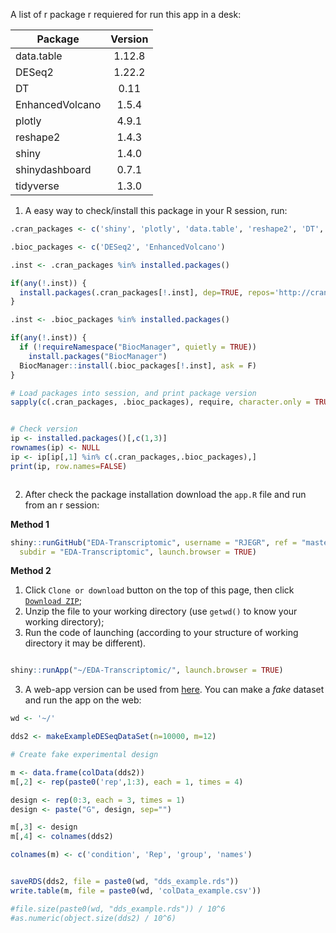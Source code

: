 A list of r package r requiered for run this app in a desk:

| Package         | Version |
| --------------- | :-----: |
| data.table      | 1.12.8  |
| DESeq2          | 1.22.2  |
| DT              |  0.11   |
| EnhancedVolcano |  1.5.4  |
| plotly          |  4.9.1  |
| reshape2        |  1.4.3  |
| shiny           |  1.4.0  |
| shinydashboard  |  0.7.1  |
| tidyverse       |  1.3.0  |

1. A easy way to check/install this package in your R session, run:

```r
.cran_packages <- c('shiny', 'plotly', 'data.table', 'reshape2', 'DT', 'tidyverse', 'shinydashboard')

.bioc_packages <- c('DESeq2', 'EnhancedVolcano')

.inst <- .cran_packages %in% installed.packages()

if(any(!.inst)) {
  install.packages(.cran_packages[!.inst], dep=TRUE, repos='http://cran.us.r-project.org')
}

.inst <- .bioc_packages %in% installed.packages()

if(any(!.inst)) {
  if (!requireNamespace("BiocManager", quietly = TRUE))
    install.packages("BiocManager")
  BiocManager::install(.bioc_packages[!.inst], ask = F)
}

# Load packages into session, and print package version
sapply(c(.cran_packages, .bioc_packages), require, character.only = TRUE)


# Check version
ip <- installed.packages()[,c(1,3)]
rownames(ip) <- NULL
ip <- ip[ip[,1] %in% c(.cran_packages,.bioc_packages),]
print(ip, row.names=FALSE)



```

2. After check the package installation download the `app.R` file and run from an r session:

**Method 1**

```r
shiny::runGitHub("EDA-Transcriptomic", username = "RJEGR", ref = "master",
  subdir = "EDA-Transcriptomic", launch.browser = TRUE)
```

**Method 2**

1. Click `Clone or download` button on the top of this page, then click [`Download ZIP`](https://github.com/swsoyee/EDA-Transcriptomic/archive/master.zip);
2. Unzip the file to your working directory (use `getwd()` to know your working directory);
3. Run the code of launching (according to your structure of working directory it may be different).

```r

shiny::runApp("~/EDA-Transcriptomic/", launch.browser = TRUE)
```

3. A web-app version can be used from [here](https://rjhgore-dc.shinyapps.io/Exploratory_analisys/). You can make a _fake_ dataset and run the app on the web:

```r
wd <- '~/'

dds2 <- makeExampleDESeqDataSet(n=10000, m=12)

# Create fake experimental design

m <- data.frame(colData(dds2))
m[,2] <- rep(paste0('rep',1:3), each = 1, times = 4)

design <- rep(0:3, each = 3, times = 1)
design <- paste("G", design, sep="") 

m[,3] <- design
m[,4] <- colnames(dds2)

colnames(m) <- c('condition', 'Rep', 'group', 'names')


saveRDS(dds2, file = paste0(wd, "dds_example.rds"))
write.table(m, file = paste0(wd, 'colData_example.csv'))

#file.size(paste0(wd, "dds_example.rds")) / 10^6
#as.numeric(object.size(dds2) / 10^6)

```



